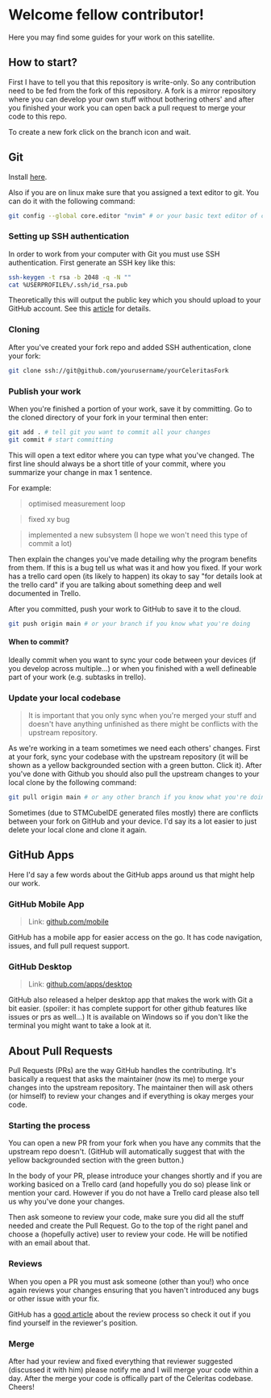 # Welcome fellow contributor!
Here you may find some guides for your work on this satellite.

## How to start?
First I have to tell you that this repository is write-only. So any contribution
need to be fed from the fork of this repository. A fork is a mirror repository where
you can develop your own stuff without bothering others' and after you finished your work
you can open back a pull request to merge your code to this repo.

To create a new fork click on the branch icon and wait.

## Git
Install [here](https://git-scm.com/downloads).

Also if you are on linux make sure that you assigned a text editor to git.
You can do it with the following command:
```bash
git config --global core.editor "nvim" # or your basic text editor of choice
```

### Setting up SSH authentication
In order to work from your computer with Git you must use SSH authentication.
First generate an SSH key like this:
```bash
ssh-keygen -t rsa -b 2048 -q -N ""
cat %USERPROFILE%/.ssh/id_rsa.pub
```

Theoretically this will output the public key which you should upload to your GitHub account.
See this [article](https://docs.github.com/en/authentication/connecting-to-github-with-ssh/adding-a-new-ssh-key-to-your-github-account) for details.

### Cloning
After you've created your fork repo and added SSH authentication, clone your fork:
```bash
git clone ssh://git@github.com/yourusername/yourCeleritasFork
```

### Publish your work
When you're finished a portion of your work, save it by committing.
Go to the cloned directory of your fork in your terminal then enter:
```bash
git add . # tell git you want to commit all your changes
git commit # start committing
```

This will open a text editor where you can type what you've changed.
The first line should always be a short title of your commit, where you summarize your change in max 1 sentence.

For example:
> optimised measurement loop

> fixed xy bug

> implemented a new subsystem (I hope we won't need this type of commit a lot)

Then explain the changes you've made detailing why the program benefits from them.
If this is a bug tell us what was it and how you fixed.
If your work has a trello card open (its likely to happen) its okay to say "for details look at the trello card" if you
are talking about something deep and well documented in Trello.

After you committed, push your work to GitHub to save it to the cloud.
```bash
git push origin main # or your branch if you know what you're doing
```

#### When to commit?
Ideally commit when you want to sync your code between your devices (if you develop across multiple...) or
when you finished with a well defineable part of your work (e.g. subtasks in trello).

### Update your local codebase

> It is important that you only sync when you're merged your stuff and doesn't have anything unfinished as there might be conflicts with the upstream repository.

As we're working in a team sometimes we need each others' changes.
First at your fork, sync your codebase with the upstream repository (it will be shown as a
yellow backgrounded section with a green button. Click it). After you've done with Github you should also pull the upstream changes to your local clone by the following command:
```bash
git pull origin main # or any other branch if you know what you're doing
```

Sometimes (due to STMCubeIDE generated files mostly) there are conflicts between your fork
on GitHub and your device. I'd say its a lot easier to just delete your local clone and clone it again.

## GitHub Apps
Here I'd say a few words about the GitHub apps around us that might help our work.

### GitHub Mobile App
> Link: [github.com/mobile](https://github.com/mobile)

GitHub has a mobile app for easier access on the go.
It has code navigation, issues, and full pull request support.

### GitHub Desktop
> Link: [github.com/apps/desktop](https://github.com/apps/desktop)

GitHub also released a helper desktop app that makes the work with Git a bit easier.
(spoiler: it has complete support for other github features like issues or prs as well...)
It is available on Windows so if you don't like the terminal you might want to take a look at it.

## About Pull Requests
Pull Requests (PRs) are the way GitHub handles the contributing. It's basically a request that asks the maintainer (now its me) to merge your changes into the upstream repository.
The maintainer then will ask others (or himself) to review your changes and if everything is okay merges your code.

### Starting the process
You can open a new PR from your fork when you have any commits that the upstream repo doesn't. (GitHub will automatically suggest that with the yellow backgrounded section with the green button.)

In the body of your PR, please introduce your changes shortly and if you are working basiced on a Trello card (and hopefully you do so) please link or mention your card.
However if you do not have a Trello card please also tell us why you've done your changes.

Then ask someone to review your code, make sure you did all the stuff needed and create the Pull Request.
Go to the top of the right panel and choose a (hopefully active) user to review your code.
He will be notified with an email about that.

### Reviews
When you open a PR you must ask someone (other than you!) who once again reviews your changes ensuring that you haven't introduced any bugs or other issue with your fix.

GitHub has a [good article](https://docs.github.com/en/pull-requests/collaborating-with-pull-requests/reviewing-changes-in-pull-requests/reviewing-proposed-changes-in-a-pull-request) about the review process so check it out if you find yourself in the reviewer's position.

### Merge
After had your review and fixed everything that reviewer suggested (discussed it with him) please notify me and I will merge your code within a day.
After the merge your code is offically part of the Celeritas codebase. Cheers!
